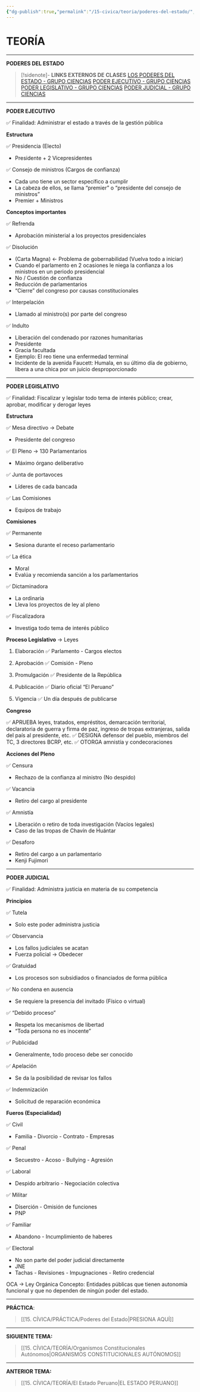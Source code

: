 ```yaml
---
{"dg-publish":true,"permalink":"/15-civica/teoria/poderes-del-estado/","tags":["Cívica","Teoría"]}
---
```


# TEORÍA
---
**PODERES DEL ESTADO**

>[!sidenote]- **LINKS EXTERNOS DE CLASES** 
>[LOS PODERES DEL ESTADO - GRUPO CIENCIAS](https://www.youtube.com/live/NePUo9jvfg0?si=g1ntRUR4HA3noekx) 
>[PODER EJECUTIVO - GRUPO CIENCIAS](https://youtu.be/EDu1-7ZnlCc?si=kY5TL2ENwLr5IZBl) 
>[PODER LEGISLATIVO - GRUPO CIENCIAS](https://youtu.be/E0QQ55uLvkQ?si=aG7w2hErxlZbvjVh) 
>[PODER JUDICIAL - GRUPO CIENCIAS](https://youtu.be/LyhXDkVwuSI?si=hnv766MZVYpqJ-Vz)

---
**PODER EJECUTIVO**



✅ Finalidad: Administrar el estado a través de la gestión pública

**Estructura**

✅ Presidencia (Electo)
- Presidente + 2 Vicepresidentes

✅ Consejo de ministros (Cargos de confianza)
- Cada uno tiene un sector específico a cumplir
- La cabeza de ellos, se llama “premier” o “presidente del consejo de ministros”
- Premier + Ministros

**Conceptos importantes**

✅ Refrenda
- Aprobación ministerial a los proyectos presidenciales

✅ Disolución
- (Carta Magna) ← Problema de gobernabilidad (Vuelva todo a iniciar)
- Cuando el parlamento en 2 ocasiones le niega la confianza a los ministros en un periodo presidencial
- No / Cuestión de confianza
- Reducción de parlamentarios
- “Cierre” del congreso por causas constitucionales

✅ Interpelación
- Llamado al ministro(s) por parte del congreso

✅ Indulto
- Liberación del condenado por razones humanitarias
- Presidente
- Gracia facultada
- Ejemplo: El reo tiene una enfermedad terminal
- Incidente de la avenida Faucett: Humala, en su último día de gobierno, libera a una chica por un juicio desproporcionado

---
**PODER LEGISLATIVO** 


✅ Finalidad: Fiscalizar y legislar todo tema de interés público; crear, aprobar, modificar y derogar leyes

**Estructura**

✅ Mesa directivo → Debate
- Presidente del congreso

✅ El Pleno → 130 Parlamentarios
- Máximo órgano deliberativo

✅ Junta de portavoces
- Líderes de cada bancada

✅ Las Comisiones
- Equipos de trabajo

**Comisiones**

✅ Permanente
- Sesiona durante el receso parlamentario

✅ La ética
- Moral
- Evalúa y recomienda sanción a los parlamentarios

✅ Dictaminadora
- La ordinaria
- Lleva los proyectos de ley al pleno

✅ Fiscalizadora
- Investiga todo tema de interés público

**Proceso Legislativo** → Leyes

1. Elaboración
✅ Parlamento - Cargos electos

2. Aprobación
✅ Comisión - Pleno

3. Promulgación
✅ Presidente de la República

4. Publicación
✅ Diario oficial “El Peruano”

5. Vigencia
✅ Un día después de publicarse

**Congreso**

✅ APRUEBA leyes, tratados, empréstitos, demarcación territorial, declaratoria de guerra y firma de paz, ingreso de tropas extranjeras, salida del país al presidente, etc.
✅ DESIGNA defensor del pueblo, miembros del TC, 3 directores BCRP, etc.
✅ OTORGA amnistía y condecoraciones

**Acciones del Pleno**

✅ Censura
- Rechazo de la confianza al ministro (No despido)

✅ Vacancia
- Retiro del cargo al presidente

✅ Amnistía
- Liberación o retiro de toda investigación (Vacíos legales)
- Caso de las tropas de Chavín de Huántar

✅ Desaforo
- Retiro del cargo a un parlamentario
- Kenji Fujimori

---
**PODER JUDICIAL** 



✅ Finalidad: Administra justicia en materia de su competencia

**Principios**

✅ Tutela
- Solo este poder administra justicia

✅ Observancia
- Los fallos judiciales se acatan
- Fuerza policial → Obedecer

✅ Gratuidad
- Los procesos son subsidiados o financiados de forma pública

✅ No condena en ausencia
- Se requiere la presencia del invitado (Físico o virtual)

✅ “Debido proceso”
- Respeta los mecanismos de libertad
- “Toda persona no es inocente”

✅ Publicidad
- Generalmente, todo proceso debe ser conocido

✅ Apelación
- Se da la posibilidad de revisar los fallos

✅ Indemnización
- Solicitud de reparación económica

**Fueros (Especialidad)**

✅ Civil
- Familia - Divorcio - Contrato - Empresas

✅ Penal
- Secuestro - Acoso - Bullying - Agresión

✅ Laboral
- Despido arbitrario - Negociación colectiva

✅ Militar
- Diserción - Omisión de funciones
- PNP

✅ Familiar
- Abandono - Incumplimiento de haberes

✅ Electoral
- No son parte del poder judicial directamente
- JNE
- Tachas - Revisiones - Impugnaciones - Retiro credencial

OCA → Ley Orgánica
Concepto: Entidades públicas que tienen autonomía funcional y que no dependen de ningún poder del estado.

---
**PRÁCTICA**:
>[[15. CÍVICA/PRÁCTICA/Poderes del Estado\|PRESIONA AQUÍ]]

---
**SIGUIENTE TEMA:** 
>[[15. CÍVICA/TEORÍA/Organismos Constitucionales Autónomos\|ORGANISMOS CONSTITUCIONALES AUTÓNOMOS]]

---
**ANTERIOR TEMA:**
>[[15. CÍVICA/TEORÍA/El Estado Peruano\|EL ESTADO PERUANO]]
